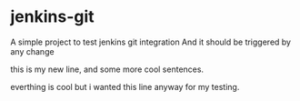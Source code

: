 # jenkins-git

A simple project to test jenkins git integration
And it should be triggered by any change


this is my new line, 
and some more cool sentences.



everthing is cool but i wanted this line anyway for my testing.
